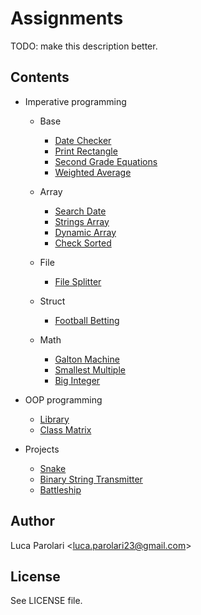 # Assignments

TODO: make this description better.

## Contents

- Imperative programming

  - Base

    - [Date Checker](date-checker)
    - [Print Rectangle](print-rectangle)
    - [Second Grade Equations](second-grade-eq)
    - [Weighted Average](weighted-average)

  - Array

    - [Search Date](search-date)
    - [Strings Array](strings-array)
    - [Dynamic Array](dynamic-array)
    - [Check Sorted](check-sorted)

  - File

    - [File Splitter](file-splitter)

  - Struct

    - [Football Betting](football-betting)

  - Math

    - [Galton Machine](galton-machine)
    - [Smallest Multiple](smallest-multiple)
    - [Big Integer](big-integer)

- OOP programming

  - [Library](library)
  - [Class Matrix](class-matrix)

- Projects

  - [Snake](snake)
  - [Binary String Transmitter](binary-string-transmitter)
  - [Battleship](battleship)

## Author

Luca Parolari <<luca.parolari23@gmail.com>>

## License

See LICENSE file.
